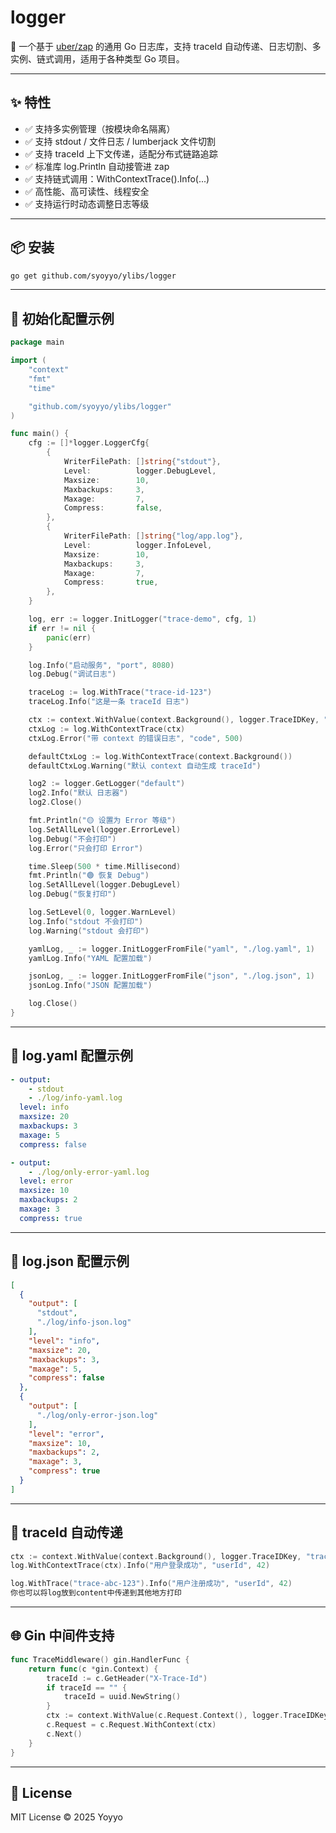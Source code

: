 # logger

🚀 一个基于 [uber/zap](https://github.com/uber-go/zap) 的通用 Go 日志库，支持 traceId 自动传递、日志切割、多实例、链式调用，适用于各种类型 Go 项目。

---

## ✨ 特性

- ✅ 支持多实例管理（按模块命名隔离）
- ✅ 支持 stdout / 文件日志 / lumberjack 文件切割
- ✅ 支持 traceId 上下文传递，适配分布式链路追踪
- ✅ 标准库 log.Println 自动接管进 zap
- ✅ 支持链式调用：WithContextTrace().Info(...)
- ✅ 高性能、高可读性、线程安全
- ✅ 支持运行时动态调整日志等级

---

## 📦 安装

```bash
go get github.com/syoyyo/ylibs/logger
```

---

## 🧱 初始化配置示例

```go
package main

import (
	"context"
	"fmt"
	"time"

	"github.com/syoyyo/ylibs/logger"
)

func main() {
	cfg := []*logger.LoggerCfg{
		{
			WriterFilePath: []string{"stdout"},
			Level:          logger.DebugLevel,
			Maxsize:        10,
			Maxbackups:     3,
			Maxage:         7,
			Compress:       false,
		},
		{
			WriterFilePath: []string{"log/app.log"},
			Level:          logger.InfoLevel,
			Maxsize:        10,
			Maxbackups:     3,
			Maxage:         7,
			Compress:       true,
		},
	}

	log, err := logger.InitLogger("trace-demo", cfg, 1)
	if err != nil {
		panic(err)
	}

	log.Info("启动服务", "port", 8080)
	log.Debug("调试日志")

	traceLog := log.WithTrace("trace-id-123")
	traceLog.Info("这是一条 traceId 日志")

	ctx := context.WithValue(context.Background(), logger.TraceIDKey, "ctx-trace-id-456")
	ctxLog := log.WithContextTrace(ctx)
	ctxLog.Error("带 context 的错误日志", "code", 500)

	defaultCtxLog := log.WithContextTrace(context.Background())
	defaultCtxLog.Warning("默认 context 自动生成 traceId")

	log2 := logger.GetLogger("default")
	log2.Info("默认 日志器")
	log2.Close()

	fmt.Println("🟡 设置为 Error 等级")
	log.SetAllLevel(logger.ErrorLevel)
	log.Debug("不会打印")
	log.Error("只会打印 Error")

	time.Sleep(500 * time.Millisecond)
	fmt.Println("🟢 恢复 Debug")
	log.SetAllLevel(logger.DebugLevel)
	log.Debug("恢复打印")

	log.SetLevel(0, logger.WarnLevel)
	log.Info("stdout 不会打印")
	log.Warning("stdout 会打印")

	yamlLog, _ := logger.InitLoggerFromFile("yaml", "./log.yaml", 1)
	yamlLog.Info("YAML 配置加载")

	jsonLog, _ := logger.InitLoggerFromFile("json", "./log.json", 1)
	jsonLog.Info("JSON 配置加载")

	log.Close()
}
```

---

## 📄 log.yaml 配置示例

```yaml
- output:
    - stdout
    - ./log/info-yaml.log
  level: info
  maxsize: 20
  maxbackups: 3
  maxage: 5
  compress: false

- output:
    - ./log/only-error-yaml.log
  level: error
  maxsize: 10
  maxbackups: 2
  maxage: 3
  compress: true
```

---

## 📄 log.json 配置示例

```json
[
  {
    "output": [
      "stdout",
      "./log/info-json.log"
    ],
    "level": "info",
    "maxsize": 20,
    "maxbackups": 3,
    "maxage": 5,
    "compress": false
  },
  {
    "output": [
      "./log/only-error-json.log"
    ],
    "level": "error",
    "maxsize": 10,
    "maxbackups": 2,
    "maxage": 3,
    "compress": true
  }
]
```

---

## 🔄 traceId 自动传递

```go
ctx := context.WithValue(context.Background(), logger.TraceIDKey, "trace-abc-123")
log.WithContextTrace(ctx).Info("用户登录成功", "userId", 42)

log.WithTrace("trace-abc-123").Info("用户注册成功", "userId", 42)
你也可以将log放到content中传递到其他地方打印

```

---

## 🌐 Gin 中间件支持

```go
func TraceMiddleware() gin.HandlerFunc {
	return func(c *gin.Context) {
		traceId := c.GetHeader("X-Trace-Id")
		if traceId == "" {
			traceId = uuid.NewString()
		}
		ctx := context.WithValue(c.Request.Context(), logger.TraceIDKey, traceId)
		c.Request = c.Request.WithContext(ctx)
		c.Next()
	}
}
```

---

## 📎 License

MIT License © 2025 Yoyyo
